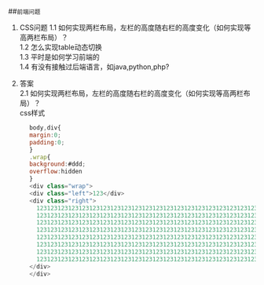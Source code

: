 ##`前端问题`

1. CSS问题
   1.1 如何实现两栏布局，左栏的高度随右栏的高度变化（如何实现等高两栏布局）？  
   1.2 怎么实现table动态切换  
   1.3 平时是如何学习前端的  
   1.4 有没有接触过后端语言，如java,python,php?  




2. 答案  
  2.1 如何实现两栏布局，左栏的高度随右栏的高度变化（如何实现等高两栏布局）？  
  css样式  
```javascript
      body,div{
      margin:0;  
      padding:0;  
      }  
      .wrap{  
      background:#ddd;  
      overflow:hidden  
      } 
      <div class="wrap">
      <div class="left">123</div>
      <div class="right">
        123123123123123123123123123123123123123123123123123123123123123123123123123123123123123
        123123123123123123123123123123123123123123123123123123123123123123123123123123123123123
        123123123123123123123123123123123123123123123123123123123123123123123123123123123123123
        123123123123123123123123123123123123123123123123123123123123123123123123123123123123123
        123123123123123123123123123123123123123123123123123123123123123123123123123123123123123
        123123123123123123123123123123123123123123123123123123123123123123123123123123123123123
        123123123123123123123123123123123123123123123123123123123123123123123123123123123123123
        123123123123123123123123123123123123123123123123123123123123123123123123123123123123123
      </div>
      </div>
```
